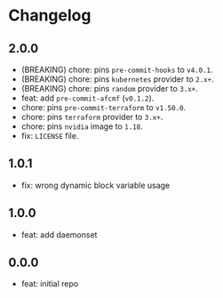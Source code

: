 # Changelog

## 2.0.0

* (BREAKING) chore: pins `pre-commit-hooks` to `v4.0.1`.
* (BREAKING) chore: pins `kubernetes` provider to `2.x+`.
* (BREAKING) chore: pins `random` provider to `3.x+`.
* feat: add `pre-commit-afcmf` (`v0.1.2`).
* chore: pins `pre-commit-terraform` to `v1.50.0`.
* chore: pins `terraform` provider to `3.x+`.
* chore: pins `nvidia` image to `1.18`.
* fix: `LICENSE` file.

## 1.0.1

* fix: wrong dynamic block variable usage

## 1.0.0

* feat: add daemonset

## 0.0.0

* feat: initial repo
